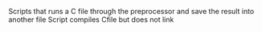Scripts that runs a C file through the preprocessor and save the result into another file
Script compiles Cfile but does not link
